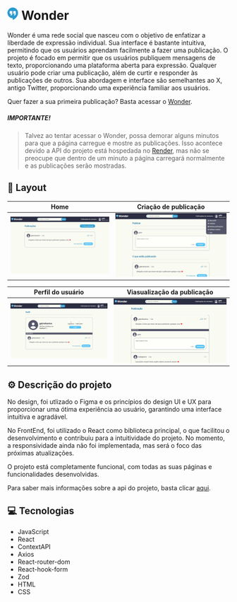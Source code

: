 # <img src="./public/icon.svg" width="25" alt="icon">  Wonder 
Wonder é uma rede social que nasceu com o objetivo de enfatizar a liberdade de expressão individual. Sua interface é bastante intuitiva, permitindo que os usuários aprendam facilmente a fazer uma publicação. O projeto é focado em permitir que os usuários publiquem mensagens de texto, proporcionando uma plataforma aberta para expressão. Qualquer usuário pode criar uma publicação, além de curtir e responder às publicações de outros. Sua abordagem e interface são semelhantes ao X, antigo Twitter, proporcionando uma experiência familiar aos usuários.

Quer fazer a sua primeira publicação? Basta acessar o [Wonder](https://wonderr.me).
##### **IMPORTANTE!**

> Talvez ao tentar acessar o Wonder, possa demorar alguns minutos para que a página carregue e mostre as publicações. Isso acontece devido a API do projeto está hospedada no [Render](https://render.com), mas não se preocupe que dentro de um minuto a página carregará normalmente e as publicações serão mostradas.

## 🎨 Layout

| Home | Criação de publicação |
|----------|----------|
| ![Screenshot 1](./public/screenshot1.png) | ![Screenshot 2](./public/screenshot2.png) |

| Perfil do usuário | Viasualização da publicação |
|----------|----------|
| ![Screenshot 3](./public/screenshot3.png) | ![Screenshot 4](./public/screenshot4.png) |



## ⚙️ Descrição do projeto

No design, foi utlizado o Figma e os princípios do design UI e UX para proporcionar uma ótima experiência ao usuário, garantindo uma interface intuitiva e agradável.

No FrontEnd, foi utilizado o React como biblioteca principal, o que facilitou o desenvolvimento e contribuiu para a intuitividade do projeto. No momento, a responsividade ainda não foi implementada, mas será o foco das próximas atualizações.

O projeto está completamente funcional, com todas as suas páginas e funcionalidades desenvolvidas. 

Para saber mais informações sobre a api do projeto, basta clicar [aqui](https://github.com/gabriel-augg/api-wonder).

## 💻 Tecnologias

- JavaScript
- React
- ContextAPI
- Axios
- React-router-dom
- React-hook-form
- Zod
- HTML
- CSS
